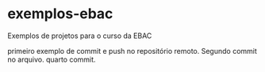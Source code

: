 # exemplos-ebac
Exemplos de projetos para o curso da EBAC

primeiro exemplo de commit e push no repositório remoto. Segundo commit no arquivo.
quarto commit.
